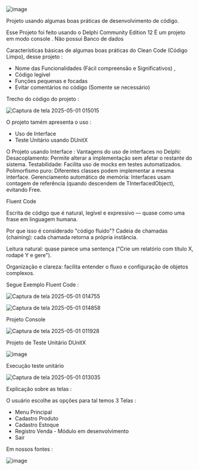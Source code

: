 ![image](https://github.com/user-attachments/assets/c9fc1697-415a-4af0-99e5-615a1c8d60da)


Projeto usando algumas boas práticas de desenvolvimento de código.

Esse Projeto foi feito usando o Delphi Community Edition 12
É um projeto em modo console .
Não possui Banco de dados

Características básicas de algumas boas práticas do  Clean Code (Código Limpo), desse projeto :

- Nome das Funcionalidades (Fácil compreensão e Significativos) ,
- Código legível
- Funções pequenas e focadas
- Evitar comentários no código (Somente se necessário)

Trecho do código do projeto :

![Captura de tela 2025-05-01 015015](https://github.com/user-attachments/assets/cd22a98a-a3f9-4c34-b27d-8de42823f16c)


O projeto tamém apresenta o uso : 
- Uso de Interface
- Teste Unitário usando DUnitX


O Projeto usando Interface : 
Vantagens do uso de interfaces no Delphi:
Desacoplamento: Permite alterar a implementação sem afetar o restante do sistema.
Testabilidade: Facilita uso de mocks em testes automatizados.
Polimorfismo puro: Diferentes classes podem implementar a mesma interface.
Gerenciamento automático de memória: Interfaces usam contagem de referência (quando descendem de TInterfacedObject), evitando Free.


Fluent Code

Escrita de código que é natural, legível e expressivo — quase como uma frase em linguagem humana.

 Por que isso é considerado "código fluido"?
Cadeia de chamadas (chaining): cada chamada retorna a própria instância.


Leitura natural: quase parece uma sentença ("Crie um relatório com título X, rodapé Y e gere").


Organização e clareza: facilita entender o fluxo e configuração de objetos complexos.


Segue Exemplo Fluent Code : 

![Captura de tela 2025-05-01 014755](https://github.com/user-attachments/assets/763c1a42-e27f-4a30-a022-01e8518358f4)

![Captura de tela 2025-05-01 014858](https://github.com/user-attachments/assets/731a9839-3cb5-4e62-89d5-6220e50a5a36)


  
Projeto Console

![Captura de tela 2025-05-01 011928](https://github.com/user-attachments/assets/0f5f1552-88c8-43b8-b1d5-4e88b46391a6)


Projeto de Teste Unitário DUnitX


![image](https://github.com/user-attachments/assets/4c01e659-5938-47a0-a101-81326895a9e9)



Execução teste unitário

 ![Captura de tela 2025-05-01 013035](https://github.com/user-attachments/assets/6ac87294-e834-4156-be84-355f6ee3b0ed)
 


Explicação sobre as telas :


O usuário escolhe as opções para tal temos 3 Telas :
- Menu Principal
- Cadastro Produto
- Cadastro Estoque
- Registro Venda - Módulo em desenvolvimento
- Sair

Em nossos fontes :

![image](https://github.com/user-attachments/assets/59c2c259-8378-4a39-887c-5761dc42d831)

  

  

